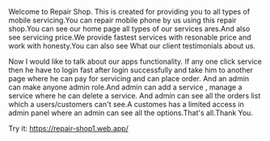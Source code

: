 Welcome to Repair Shop.
This is created for providing you to all types of mobile servicing.You can repair mobile phone by us using this repair shop.You can see our home page all types of our services ares.And also see servicing price.We provide fastest services with resonable price and work with honesty.You can also see What our client testimonials about us.

Now I would like to talk about our apps functionality.
If any one click service then he have to login fast after login successfully and take him to another page where he can pay for servicing and can place order.
And an admin can make anyone admin role.And admin can add a service , manage a service where he can delete a service. And admin can see all the orders list which a users/customers can't see.A customes has a limited access in admin panel where an admin can see all the options.That's all.Thank You.

Try it: https://repair-shop1.web.app/

